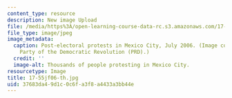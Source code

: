 ```yaml
---
content_type: resource
description: New image Upload
file: /media/https%3A/open-learning-course-data-rc.s3.amazonaws.com/17-55j-introduction-to-latin-american-studies-fall-2006/37683da49d1c0c6fa3f8a4433a3bb44e_17-55jf06-th.jpg
file_type: image/jpeg
image_metadata:
  caption: Post-electoral protests in Mexico City, July 2006. (Image courtesy of the
    Party of the Democratic Revolution (PRD).)
  credit: ''
  image-alt: Thousands of people protesting in Mexico City.
resourcetype: Image
title: 17-55jf06-th.jpg
uid: 37683da4-9d1c-0c6f-a3f8-a4433a3bb44e
---
```

